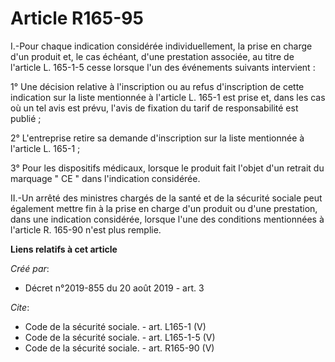 # Article R165-95

I.-Pour chaque indication considérée individuellement, la prise en charge d'un produit et, le cas échéant, d'une prestation
associée, au titre de l'article L. 165-1-5 cesse lorsque l'un des événements suivants intervient : 

1° Une décision relative à l'inscription ou au refus d'inscription de cette indication sur la liste mentionnée à l'article L.
165-1 est prise et, dans les cas où un tel avis est prévu, l'avis de fixation du tarif de responsabilité est publié ; 

2° L'entreprise retire sa demande d'inscription sur la liste mentionnée à l'article L. 165-1 ; 

3° Pour les dispositifs médicaux, lorsque le produit fait l'objet d'un retrait du marquage " CE " dans l'indication
considérée. 

II.-Un arrêté des ministres chargés de la santé et de la sécurité sociale peut également mettre fin à la prise en charge d'un
produit ou d'une prestation, dans une indication considérée, lorsque l'une des conditions mentionnées à l'article R. 165-90
n'est plus remplie.

**Liens relatifs à cet article**

_Créé par_:

  - Décret n°2019-855 du 20 août 2019 - art. 3

_Cite_:

  - Code de la sécurité sociale. - art. L165-1 (V)
  - Code de la sécurité sociale. - art. L165-1-5 (V)
  - Code de la sécurité sociale. - art. R165-90 (V)
